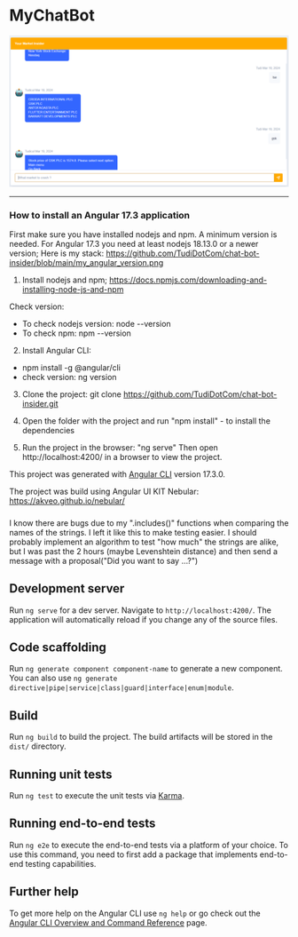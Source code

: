 

# MyChatBot
![alt text](https://github.com/TudiDotCom/chat-bot-insider/blob/main/sample.png)

<hr>

### How to install an Angular 17.3 application 
First make sure you have installed nodejs and npm. A minimum version is needed. For Angular 17.3 you need at least nodejs 18.13.0 or a newer version;
Here is my stack: https://github.com/TudiDotCom/chat-bot-insider/blob/main/my_angular_version.png

1. Install nodejs and npm; https://docs.npmjs.com/downloading-and-installing-node-js-and-npm

Check version:
- To check nodejs version: node --version
- To check npm: npm --version 

2. Install Angular CLI:
- npm install -g @angular/cli
- check version: ng version

3. Clone the project: git clone https://github.com/TudiDotCom/chat-bot-insider.git

4. Open the folder with the project and run "npm install" - to install the dependencies

5. Run the project in the browser: "ng serve"
Then open http://localhost:4200/ in a browser to view the project.


This project was generated with [Angular CLI](https://github.com/angular/angular-cli) version 17.3.0.

The project was build using Angular UI KIT Nebular: https://akveo.github.io/nebular/



###
I know there are bugs due to my ".includes()" functions when comparing the names of the strings. I left it like this to make testing easier.
I should probably implement an algorithm to test "how much" the strings are alike, but I
was past the 2 hours (maybe Levenshtein distance) and then send a message with a proposal("Did you want to say ...?") 



## Development server

Run `ng serve` for a dev server. Navigate to `http://localhost:4200/`. The application will automatically reload if you change any of the source files.

## Code scaffolding

Run `ng generate component component-name` to generate a new component. You can also use `ng generate directive|pipe|service|class|guard|interface|enum|module`.

## Build

Run `ng build` to build the project. The build artifacts will be stored in the `dist/` directory.

## Running unit tests

Run `ng test` to execute the unit tests via [Karma](https://karma-runner.github.io).

## Running end-to-end tests

Run `ng e2e` to execute the end-to-end tests via a platform of your choice. To use this command, you need to first add a package that implements end-to-end testing capabilities.

## Further help

To get more help on the Angular CLI use `ng help` or go check out the [Angular CLI Overview and Command Reference](https://angular.io/cli) page.

